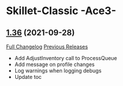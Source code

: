 # Skillet-Classic  -Ace3-

## [1.36](https://github.com/b-morgan/Skillet-Classic/tree/1.36) (2021-09-28)
[Full Changelog](https://github.com/b-morgan/Skillet-Classic/compare/1.35...1.36) [Previous Releases](https://github.com/b-morgan/Skillet-Classic/releases)

- Add AdjustInventory call to ProcessQueue  
- Add message on profile changes  
- Log warnings when logging debugs  
- Update toc  
